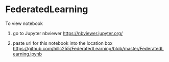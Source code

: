 # FederatedLearning

To view notebook

1. go to Jupyter nbviewer
https://nbviewer.jupyter.org/

2. paste url for this notebook into the location box
https://github.com/hillc255/FederatedLearning/blob/master/FederatedLearning.ipynb
